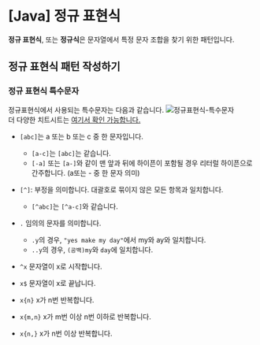 # [Java] 정규 표현식

**정규 표현식**, 또는 **정규식**은 문자열에서 특정 문자 조합을 찾기 위한 패턴입니다.

## 정규 표현식 패턴 작성하기

### 정규 표현식 특수문자
정규표현식에서 사용되는 특수문자는 다음과 같습니다.
![정규표현식-특수문자](https://user-images.githubusercontent.com/54360785/200163281-fe4eb3ae-cd62-4b92-9504-c1e95c39e353.png) <br>
더 다양한 치트시트는 [여기서 확인 가능합니다.](https://developer.mozilla.org/en-US/docs/Web/JavaScript/Guide/Regular_Expressions/Cheatsheet)

- `[abc]`는 a 또는 b 또는 c 중 한 문자입니다.
  - `[a-c]`는 `[abc]`는 같습니다.
  - `[-a]` 또는 `[a-]`와 같이 맨 앞과 뒤에 하이픈이 포함될 경우 리터럴 하이픈으로 간주합니다. (a또는 - 중 한 문자 의미)


- `[^]`: 부정을 의미합니다. 대괄호로 묶이지 않은 모든 항목과 일치합니다.
  - `[^abc]`는 `[^a-c]`와 같습니다.


- `.` 임의의 문자를 의미합니다.
  - `.y`의 경우, `"yes make my day"`에서 my와 ay와 일치합니다.
  - `..y`의 경우, `(공백)my`와 `day`에 일치합니다.

- `^x` 문자열이 x로 시작합니다.
- `x$` 문자열이 x로 끝납니다.
- `x{n}` x가 n번 반복합니다.
- `x{m,n}` x가 m번 이상 n번 이하로 반복합니다. 
- `x{n,}` x가 n번 이상 반복합니다.

